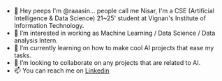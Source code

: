 - 👋 Hey peeps I'm @raaasin... people call me Nisar, I'm a CSE (Artificial Intelligence & Data Science) 21~25' student at Vignan's Institute of Information Technology.
- 👀 I’m interested in working as Machine Learning / Data Science / Data analysis Intern.
- 🌱 I’m currently learning on how to make cool AI projects that ease my tasks.
- 💞️ I’m looking to collaborate on any projects that are related to AI.
- 📫 You can reach me on [Linkedin](https://www.linkedin.com/in/raaasin/)

<!---
raaasin/raaasin is a ✨ special ✨ repository because its `README.md` (this file) appears on your GitHub profile.
You can click the Preview link to take a look at your changes.
--->
